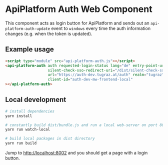 # ApiPlatform Auth Web Component

This component acts as login button for ApiPlatform and sends out an `api-platform-auth-update` event
to `windows` every time the auth information changes (e.g. when the token is updated).

## Example usage

```html
<script type="module" src="api-platform-auth.js"></script>
<api-platform-auth auth requested-login-status lang="de" entry-point-url="http://127.0.0.1:8000"
                   silent-check-sso-redirect-uri="/dist/silent-check-sso.html"
                   url="https://auth-dev.tugraz.at/auth" realm="tugraz"
                   client-id="auth-dev-mw-frontend-local"
></api-platform-auth>
```

## Local development

```bash
# install dependencies
yarn install

# constantly build dist/bundle.js and run a local web-server on port 8002 
yarn run watch-local

# build local packages in dist directory
yarn run build
```

Jump to <http://localhost:8002> and you should get a page with a login button.
